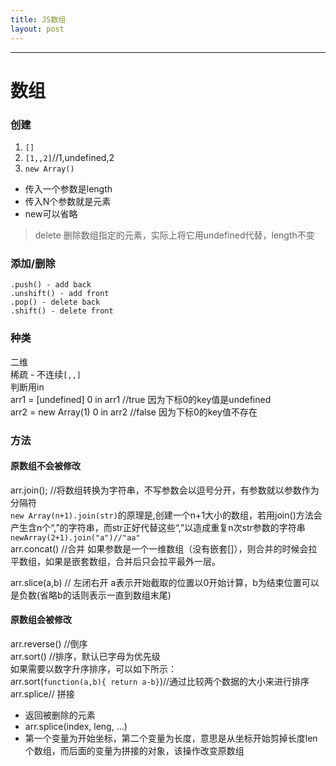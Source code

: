 ```yaml
---
title: JS数组
layout: post
---
```

---
# 数组
### 创建
1. `[]`
2. `[1,,2]`//1,undefined,2
3. `new Array()`
  - 传入一个参数是length
  - 传入N个参数就是元素
  - new可以省略  

> delete 删除数组指定的元素，实际上将它用undefined代替，length不变

### 添加/删除
```
.push() - add back
.unshift() - add front
.pop() - delete back
.shift() - delete front
```

### 种类
二维  
稀疏 - 不连续`[,,]`  
  判断用in  
  arr1 = [undefined]
  0 in arr1 //true 因为下标0的key值是undefined  
  arr2 = new Array(1)
0 in arr2 //false 因为下标0的key值不存在

### 方法
#### 原数组不会被修改  
arr.join(); //将数组转换为字符串，不写参数会以逗号分开，有参数就以参数作为分隔符  
`new Array(n+1).join(str)`的原理是,创建一个n+1大小的数组，若用join()方法会产生含n个“,”的字符串，而str正好代替这些“,”以造成重复n次str参数的字符串    
`newArray(2+1).join("a")//"aa"`  
arr.concat() //合并
  如果参数是一个一维数组（没有嵌套[]），则合并的时候会拉平数组，如果是嵌套数组，合并后只会拉平最外一层。  
  
arr.slice(a,b) // 左闭右开 a表示开始截取的位置以0开始计算，b为结束位置可以是负数(省略b的话则表示一直到数组末尾)

#### 原数组会被修改  
arr.reverse() //倒序  
arr.sort() //排序，默认已字母为优先级  
  如果需要以数字升序排序，可以如下所示：  
  arr.sort(`function(a,b){ return a-b}`)//通过比较两个数据的大小来进行排序    
arr.splice// 拼接  
    
  * 返回被删除的元素  
  * arr.splice(index, leng, ...)  
  * 第一个变量为开始坐标，第二个变量为长度，意思是从坐标开始剪掉长度len个数组，而后面的变量为拼接的对象，该操作改变原数组  
  

